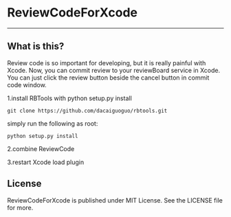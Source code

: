 # ReviewCodeForXcode
---

## What is this?

Review code is so important for developing, but it is really painful with Xcode. Now, you can commit review to your reviewBoard service in Xcode. You can just click the review button beside the cancel button in commit code window.

1.install RBTools with python setup.py install
```
git clone https://github.com/dacaiguoguo/rbtools.git
```
simply run the following as root:
```
python setup.py install
```
2.combine ReviewCode

3.restart Xcode load plugin

## License

ReviewCodeForXcode is published under MIT License. See the LICENSE file for more.
